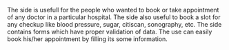 The side is usefull for the people who wanted to book or take appointment of any doctor in a particular hospital.
The side also useful to book a slot for any checkup like blood pressure, sugar, citiscan, sonography, etc.
The side contains forms which have proper validation of data.
The use can easily book his/her appointment by filling its some information.
